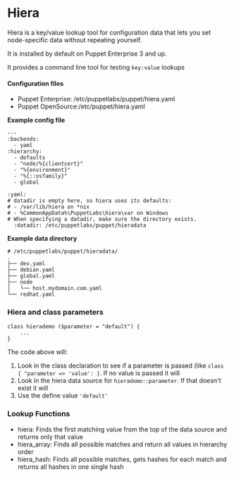 ﻿# Hiera

Hiera is a key/value lookup tool for configuration data that lets you set node-specific data without repeating yourself.

It is installed by default on Puppet Enterprise 3 and up.

It provides a command line tool for testing `key:value` lookups

#### Configuration files

- Puppet Enterprise: /etc/puppetlabs/puppet/hiera.yaml
- Puppet OpenSource:/etc/puppet/hiera.yaml

**Example config file**
```hiera
---
:backends:
  - yaml
:hierarchy:
  - defaults
  - "node/%{clientcert}"
  - "%{environment}"
  - "%{::osfamily}"
  - global

:yaml:
# datadir is empty here, so hiera uses its defaults:
# - /var/lib/hiera on *nix
# - %CommonAppData%\PuppetLabs\hiera\var on Windows
# When specifying a datadir, make sure the directory exists.
  :datadir: /etc/puppetlabs/puppet/hieradata
```

**Example data directory**

```
# /etc/puppetlabs/puppet/hieradata/
.
├── dev.yaml
├── debian.yaml
├── global.yaml
├── node
│   └── host.mydomain.com.yaml
└── redhat.yaml
```

### Hiera and class parameters

```puppet
class hierademo ($parameter = "default") {
    ...
}
```

The code above will:

1. Look in the class declaration to see if a parameter is passed (like `class { "parameter => 'value': }`. If no value is passed it will
2. Look in the hiera data source for `hierademo::parameter`. If that doesn't exist it will 
3. Use the define value `'default'`

### Lookup Functions

- hiera: Finds the first matching value from the top of the data source and returns only that value
- hiera_array: Finds all possible matches and return all values in hierarchy order
- hiera_hash: Finds all possible matches, gets hashes for each match and returns all hashes in one single hash
